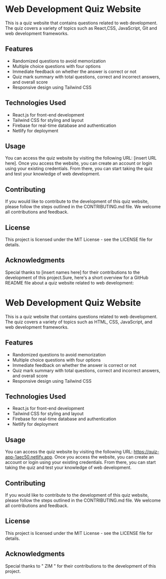 # Web Development Quiz Website

This is a quiz website that contains questions related to web development. The quiz covers a variety of topics such as React,CSS, JavaScript, Git and web development frameworks.

## Features

- Randomized questions to avoid memorization
- Multiple choice questions with four options
- Immediate feedback on whether the answer is correct or not
- Quiz mark summary with total questions, correct and incorrect answers, and overall score
- Responsive design using Tailwind CSS

## Technologies Used

- React.js for front-end development
- Tailwind CSS for styling and layout
- Firebase for real-time database and authentication
- Netlify for deployment

## Usage

You can access the quiz website by visiting the following URL: [insert URL here]. Once you access the website, you can create an account or login using your existing credentials. From there, you can start taking the quiz and test your knowledge of web development.

## Contributing

If you would like to contribute to the development of this quiz website, please follow the steps outlined in the CONTRIBUTING.md file. We welcome all contributions and feedback.

## License

This project is licensed under the MIT License - see the LICENSE file for details.

## Acknowledgments

Special thanks to [insert names here] for their contributions to the development of this project.Sure, here's a short overview for a GitHub README file about a quiz website related to web development:

# Web Development Quiz Website

This is a quiz website that contains questions related to web development. The quiz covers a variety of topics such as HTML, CSS, JavaScript, and web development frameworks.

## Features

- Randomized questions to avoid memorization
- Multiple choice questions with four options
- Immediate feedback on whether the answer is correct or not
- Quiz mark summary with total questions, correct and incorrect answers, and overall score
- Responsive design using Tailwind CSS

## Technologies Used

- React.js for front-end development
- Tailwind CSS for styling and layout
- Firebase for real-time database and authentication
- Netlify for deployment

## Usage

You can access the quiz website by visiting the following URL: https://quiz-app-1aec50.netlify.app. Once you access the website, you can create an account or login using your existing credentials. From there, you can start taking the quiz and test your knowledge of web development.

## Contributing

If you would like to contribute to the development of this quiz website, please follow the steps outlined in the CONTRIBUTING.md file. We welcome all contributions and feedback.

## License

This project is licensed under the MIT License - see the LICENSE file for details.

## Acknowledgments

Special thanks to " ZIM " for their contributions to the development of this project.
